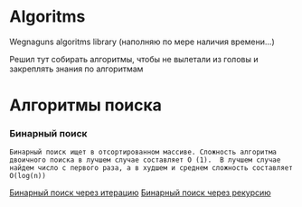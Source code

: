 # Algoritms
Wegnaguns algoritms library (наполняю по мере наличия времени...)

Решил тут собирать алгоритмы, чтобы не вылетали из головы и закреплять знания по алгоритмам


# Алгоритмы поиска

### Бинарный поиск

`Бинарный поиск ищет в отсортированном массиве.
Сложность алгоритма двоичного поиска в лучшем случае составляет O (1). 
В лучшем случае найдем число с первого раза, а в худшем и среднем сложность составляет O(log(n))`

[Бинарный поиск через итерацию](search_algoritms/binary_search.py)
[Бинарный поиск через рекурсию](search_algoritms/binary_search.py)
